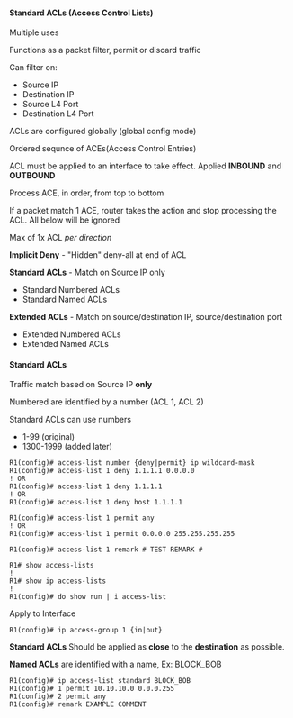 #### Standard ACLs (Access Control Lists)

Multiple uses

Functions as a packet filter, permit or discard traffic

Can filter on:

- Source IP
- Destination IP
- Source L4 Port
- Destination L4 Port

ACLs are configured globally (global config mode)

Ordered sequnce of ACEs(Access Control Entries)

ACL must be applied to an interface to take effect.  Applied **INBOUND** and **OUTBOUND**

Process ACE, in order, from top to bottom

If a packet match 1 ACE, router takes the action and stop processing the ACL.  All below will be ignored

Max of 1x ACL *per direction*

**Implicit Deny** - "Hidden" deny-all at end of ACL

**Standard ACLs** - Match on Source IP only
- Standard Numbered ACLs
- Standard Named ACLs

**Extended ACLs** - Match on source/destination IP, source/destination port 
- Extended Numbered ACLs
- Extended Named ACLs

#### Standard ACLs

Traffic match based on Source IP **only**

Numbered are identified by a number (ACL 1, ACL 2)

Standard ACLs can use numbers

- 1-99 (original)
- 1300-1999 (added later)

```
R1(config)# access-list number {deny|permit} ip wildcard-mask
R1(config)# access-list 1 deny 1.1.1.1 0.0.0.0
! OR
R1(config)# access-list 1 deny 1.1.1.1
! OR
R1(config)# access-list 1 deny host 1.1.1.1
```

```
R1(config)# access-list 1 permit any
! OR
R1(config)# access-list 1 permit 0.0.0.0 255.255.255.255
```

```
R1(config)# access-list 1 remark # TEST REMARK #
```

```
R1# show access-lists
!
R1# show ip access-lists
!
R1(config)# do show run | i access-list
```

Apply to Interface

```
R1(config)# ip access-group 1 {in|out}
```

**Standard ACLs** Should be applied as **close** to the **destination** as possible.  

**Named ACLs** are identified with a name, Ex: BLOCK_BOB

```
R1(config)# ip access-list standard BLOCK_BOB
R1(config)# 1 permit 10.10.10.0 0.0.0.255
R1(config)# 2 permit any
R1(config)# remark EXAMPLE COMMENT
```



